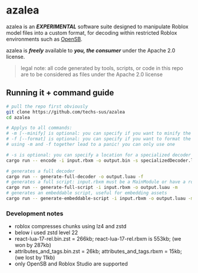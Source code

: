 # azalea

azalea is an **_EXPERIMENTAL_** software suite designed to manipulate Roblox model files into a custom format, for decoding within restricted Roblox environments such as [OpenSB](https://github.com/Open-SB/OpenSB).

azalea is **_freely_** available to **_you, the consumer_** under the Apache 2.0 license.

> legal note: all code generated by tools, scripts, or code in this repo are to be considered as files under the Apache 2.0 license

## Running it + command guide

```bash
# pull the repo first obviously
git clone https://github.com/techs-sus/azalea
cd azalea

# Applys to all commands:
# -m [--minify] is optional: you can specify if you want to minify the luau result via darklua
# -f [--format] is optional: you can specify if you want to format the luau result via stylua
# using -m and -f together lead to a panic! you can only use one

# -s is optional: you can specify a location for a specialized decoder to be generated
cargo run -- encode -i input.rbxm -o output.bin -s specializedDecoder.luau -m

# generates a full decoder
cargo run -- generate-full-decoder -o output.luau -f
# generates a full script: input.rbxm must be a MainModule or have a root ModuleScript
cargo run -- generate-full-script -i input.rbxm -o output.luau -m
# generates an embeddable script, useful for embedding assets
cargo run -- generate-embeddable-script -i input.rbxm -o output.luau -m
```

### Development notes

- roblox compresses chunks using lz4 and zstd
- below i used zstd level 22
- react-lua-17-rel.bin.zst = 266kb; react-lua-17-rel.rbxm is 553kb; (we won by 287kb)
- attributes_and_tags.bin.zst = 26kb; attributes_and_tags.rbxm = 15kb; (we lost by 11kb)
- only OpenSB and Roblox Studio are supported
